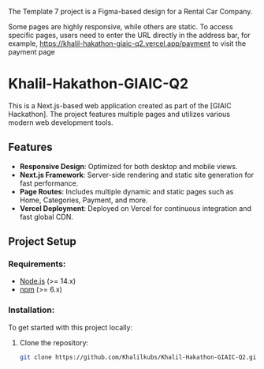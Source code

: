 The Template 7 project is a Figma-based design for a Rental Car Company. 

Some pages are highly responsive, while others are static. To access specific pages, users need to enter the URL directly in the address bar, for example, https://khalil-hakathon-giaic-q2.vercel.app/payment to visit the payment page

# **Khalil-Hakathon-GIAIC-Q2**

This is a Next.js-based web application created as part of the [GIAIC Hackathon]. The project features multiple pages and utilizes various modern web development tools.

## **Features**
- **Responsive Design**: Optimized for both desktop and mobile views.
- **Next.js Framework**: Server-side rendering and static site generation for fast performance.
- **Page Routes**: Includes multiple dynamic and static pages such as Home, Categories, Payment, and more.
- **Vercel Deployment**: Deployed on Vercel for continuous integration and fast global CDN.

## **Project Setup**

### **Requirements:**
- [Node.js](https://nodejs.org/) (>= 14.x)
- [npm](https://www.npmjs.com/) (>= 6.x)

### **Installation**:
To get started with this project locally:

1. Clone the repository:
   ```bash
   git clone https://github.com/Khalilkubs/Khalil-Hakathon-GIAIC-Q2.git



